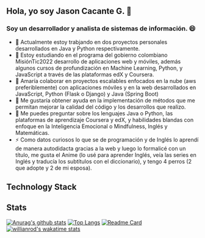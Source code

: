 ## Hola, yo soy Jason Cacante G. 👋 
### Soy un desarrollador y analista de sistemas de información. :smile:
<!--
**JasonCacante/JasonCacante** is a ✨ _special_ ✨ repository because its `README.md` (this file) appears on your GitHub profile.
-->
- 🔭 Actualmente estoy trabjando en dos proyectos personales desarrollados en Java y Python respectivamente.
- 🌱 Estoy estudiando en el programa del gobierno colombiano MisiónTic2022 desarrollo de aplicaciones web y móviles, además algunos cursos de profundización en Machine Learning, Python, y JavaScript a través de las plataformas edX y Coursera.
- 👯 Amaría colaborar en proyectos escalables enfocados en la nube (aws preferiblemente) con aplicaciones móviles y en la web desarrollados en JavaScript, Python (Flask o Django) y Java (Spring Boot)
- 🤔 Me gustaría obtener ayuda en la implementación de métodos que me permitan mejorar la calidad del código y los desarrollos que realizo.
- 💬 Me puedes preguntar sobre los lenguajes Java o Python, las plataformas de aprendizaje Coursera y edX, y habilidades blandas con enfoque en la Inteligencia Emocional o Mindfulness, Inglés y Matemáticas.
- ⚡ Como datos curiosos lo que se de programación y de Inglés lo aprendí de manera autodidacta gracias a la web y luego lo formalicé con un título, me gusta el Anime (lo usé para aprender Inglés, veía las series en Inglés y traducía los subtítulos con el diccionario), y tengo 4 perros (2 que adopte y 2 de mi esposa).

## Technology Stack

## Stats
[![Anurag's github stats](https://github-readme-stats.vercel.app/api?username=JasonCacante&show_icons=true&theme=radical)](https://github.com/JasonCacante/JasonCacante)
[![Top Langs](https://github-readme-stats.vercel.app/api/top-langs/?username=JasonCacante)](https://github.com/JasonCacante/JasonCacante)
[![Readme Card](https://github-readme-stats.vercel.app/api/pin/?username=JasonCacante&repo=First_web.github.io&show_owner=JasonCacante&bg_color=#00008b)](https://github.com/JasonCacante/First_web.github.io)
[![willianrod's wakatime stats](https://github-readme-stats.vercel.app/api/wakatime?username=@JasonCacante)](https://github.com/JasonCacante/JasonCacante)
